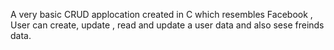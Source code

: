 A very basic CRUD applocation created in C which resembles Facebook , User can create, update , read and update a user data and also sese freinds data.
